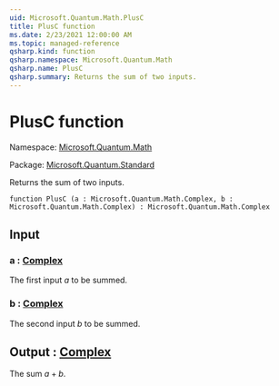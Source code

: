 ```yaml
---
uid: Microsoft.Quantum.Math.PlusC
title: PlusC function
ms.date: 2/23/2021 12:00:00 AM
ms.topic: managed-reference
qsharp.kind: function
qsharp.namespace: Microsoft.Quantum.Math
qsharp.name: PlusC
qsharp.summary: Returns the sum of two inputs.
---
```


# PlusC function

Namespace: [Microsoft.Quantum.Math](xref:Microsoft.Quantum.Math)

Package: [Microsoft.Quantum.Standard](https://nuget.org/packages/Microsoft.Quantum.Standard)


Returns the sum of two inputs.

```qsharp
function PlusC (a : Microsoft.Quantum.Math.Complex, b : Microsoft.Quantum.Math.Complex) : Microsoft.Quantum.Math.Complex
```


## Input

### a : [Complex](xref:Microsoft.Quantum.Math.Complex)

The first input $a$ to be summed.


### b : [Complex](xref:Microsoft.Quantum.Math.Complex)

The second input $b$ to be summed.



## Output : [Complex](xref:Microsoft.Quantum.Math.Complex)

The sum $a + b$.
